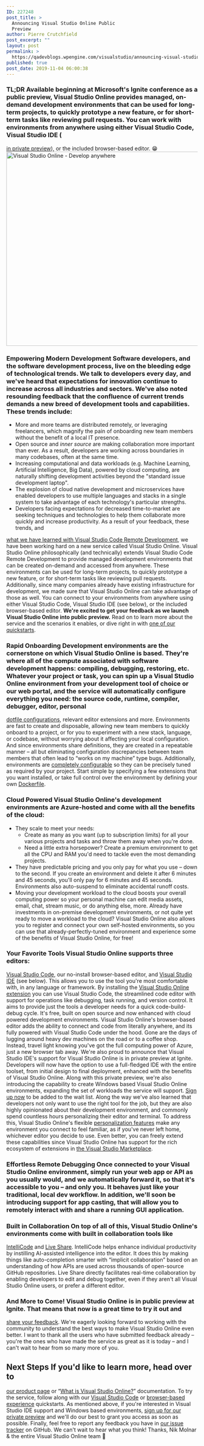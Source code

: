```yaml
---
ID: 227248
post_title: >
  Announcing Visual Studio Online Public
  Preview
author: Pierre Crutchfield
post_excerpt: ""
layout: post
permalink: >
  https://qadevblogs.wpengine.com/visualstudio/announcing-visual-studio-online-public-preview/
published: true
post_date: 2019-11-04 06:00:38
---
```

### TL;DR Available beginning at Microsoft's Ignite conference as a public preview, Visual Studio Online provides managed, on-demand development environments that can be used for long-term projects, to quickly prototype a new feature, or for short-term tasks like reviewing pull requests. You can work with environments from anywhere using either Visual Studio Code, Visual Studio IDE (

<a href="https://aka.ms/vsfutures-signup" target="_blank" rel="noopener noreferrer">in private preview</a>), or the included browser-based editor. 😁 <img class="alignnone size-full wp-image-227251" src="https://devblogs.microsoft.com/visualstudio/wp-content/uploads/sites/4/2019/11/vso-anywhere.png" alt="Visual Studio Online - Develop anywhere" width="865" height="512" /> 
### Empowering Modern Development Software developers, and the software development process, live on the bleeding edge of technological trends. We talk to developers every day, and we've heard that expectations for innovation continue to increase across all industries and sectors. We've also noted resounding feedback that the confluence of current trends demands a new breed of development tools and capabilities. These trends include: 

*   More and more teams are distributed remotely, or leveraging freelancers, which magnify the pain of onboarding new team members without the benefit of a local IT presence.
*   Open source and *inner source* are making collaboration more important than ever. As a result, developers are working across boundaries in many codebases, often at the same time.
*   Increasing computational and data workloads (e.g. Machine Learning, Artificial Intelligence, Big Data), powered by cloud computing, are naturally shifting development activities beyond the "standard issue development laptop".
*   The explosion of cloud native development and microservices have enabled developers to use multiple languages and stacks in a single system to take advantage of each technology's particular strengths.
*   Developers facing expectations for decreased time-to-market are seeking techniques and technologies to help them collaborate more quickly and increase productivity. As a result of your feedback, these trends, and 

<a href="https://code.visualstudio.com/blogs/2019/05/02/remote-development" target="_blank" rel="noopener noreferrer">what we have learned with Visual Studio Code Remote Development</a>, we have been working hard on a new service called Visual Studio Online. Visual Studio Online philosophically (and technically) extends Visual Studio Code Remote Development to provide managed development environments that can be created on-demand and accessed from anywhere. These environments can be used for long-term projects, to quickly prototype a new feature, or for short-term tasks like reviewing pull requests. Additionally, since many companies already have existing infrastructure for development, we made sure that Visual Studio Online can take advantage of those as well. You can connect to your environments from anywhere using either Visual Studio Code, Visual Studio IDE (see below), or the included browser-based editor. **We're excited to get your feedback as we launch Visual Studio Online into public preview.** Read on to learn more about the service and the scenarios it enables, or dive right in with <a href="https://aka.ms/vso-docs/quickstart/browser" target="_blank" rel="noopener noreferrer">one of our quickstarts</a>. 
### Rapid Onboarding Development environments are the cornerstone on which Visual Studio Online is based. They're where all of the compute associated with software development happens: compiling, debugging, restoring, etc. Whatever your project or task, you can spin up a Visual Studio Online environment from your development tool of choice or our web portal, and the service will automatically configure everything you need: the source code, runtime, compiler, debugger, editor, personal 

<a href="https://hackernoon.com/learn-how-to-manage-dotfiles-b8b62c6c5491" target="_blank" rel="noopener noreferrer">dotfile configurations</a>, relevant editor extensions and more. Environments are fast to create and disposable, allowing new team members to quickly onboard to a project, or for you to experiment with a new stack, language, or codebase, without worrying about it affecting your local configuration. And since environments share definitions, they are created in a repeatable manner – all but eliminating configuration discrepancies between team members that often lead to “works on my machine” type bugs. Additionally, environments are <a href="https://aka.ms/vso-docs/reference/configuring" target="_blank" rel="noopener noreferrer">completely configurable</a> so they can be precisely tuned as required by your project. Start simple by specifying a few extensions that you want installed, or take full control over the environment by defining your own <a href="https://docs.docker.com/engine/reference/builder/" target="_blank" rel="noopener noreferrer">Dockerfile</a>. 
### Cloud Powered Visual Studio Online's development environments are Azure-hosted and come with all the benefits of the cloud: 

*   They scale to meet your needs: 
    *   Create as many as you want (up to subscription limits) for all your various projects and tasks and throw them away when you're done.
    *   Need a little extra horsepower? Create a premium environment to get all the CPU and RAM you'd need to tackle even the most demanding projects.
*   They have predictable pricing and you only pay for what you use – down to the second. If you create an environment and delete it after 6 minutes and 45 seconds, you'll only pay for 6 minutes and 45 seconds. Environments also auto-suspend to eliminate accidental runoff costs.
*   Moving your development workload to the cloud boosts your overall computing power so your personal machine can edit media assets, email, chat, stream music, or do anything else, more. Already have investments in on-premise development environments, or not quite yet ready to move a workload to the cloud? Visual Studio Online also allows you to register and connect your own self-hosted environments, so you can use that already-perfectly-tuned environment and experience some of the benefits of Visual Studio Online, for free! 

### Your Favorite Tools Visual Studio Online supports three editors: 

<a href="https://code.visualstudio.com/" target="_blank" rel="noopener noreferrer">Visual Studio Code</a>, our no-install browser-based editor, and <a href="https://visualstudio.microsoft.com/vs/" target="_blank" rel="noopener noreferrer">Visual Studio IDE</a> (see below). This allows you to use the tool you're most comfortable with, in any language or framework. By installing the <a href="https://aka.ms/vso-marketplace" target="_blank" rel="noopener noreferrer">Visual Studio Online extension</a> you can use Visual Studio Code, the streamlined code editor with support for operations like debugging, task running, and version control. It aims to provide just the tools a developer needs for a quick code-build-debug cycle. It's free, built on open source and now enhanced with cloud powered development environments. Visual Studio Online's browser-based editor adds the ability to connect and code from literally anywhere, and its fully powered with Visual Studio Code under the hood. Gone are the days of lugging around heavy dev machines on the road or to a coffee shop. Instead, travel light knowing you've got the full computing power of Azure, just a new browser tab away. We're also proud to announce that Visual Studio IDE's support for Visual Studio Online is in private preview at Ignite. Developers will now have the option to use a full-fledged IDE with the entire toolset, from initial design to final deployment, enhanced with the benefits of Visual Studio Online. Along with this private preview, we're also introducing the capability to create Windows based Visual Studio Online environments, expanding the set of workloads the service will support. <a href="https://aka.ms/vsfutures-signup" target="_blank" rel="noopener noreferrer">Sign up now</a> to be added to the wait list. Along the way we've also learned that developers not only want to use the right tool for the job, but they are also highly opinionated about their development environment, and commonly spend countless hours personalizing their editor and terminal. To address this, Visual Studio Online's flexible <a href="https://aka.ms/vso-docs/reference/personalizing" target="_blank" rel="noopener noreferrer">personalization features</a> make any environment you connect to feel familiar, as if you've never left home, whichever editor you decide to use. Even better, you can freely extend these capabilities since Visual Studio Online has support for the rich ecosystem of extensions in <a href="https://marketplace.visualstudio.com/" target="_blank" rel="noopener noreferrer">the Visual Studio Marketplace</a>. 
### Effortless Remote Debugging Once connected to your Visual Studio Online environment, simply run your web app or API as you usually would, and we automatically forward it, so that it's accessible to you – and only you. It behaves just like your traditional, local dev workflow. In addition, we'll soon be introducing support for app casting, that will allow you to remotely interact with and share a running GUI application. 

### Built in Collaboration On top of all of this, Visual Studio Online's environments come with built in collaboration tools like 

<a href="https://aka.ms/ic" target="_blank" rel="noopener noreferrer">IntelliCode</a> and <a href="https://aka.ms/vsls" target="_blank" rel="noopener noreferrer">Live Share</a>. IntelliCode helps enhance individual productivity by instilling AI-assisted intelligence into the editor. It does this by making things like auto-completion smarter with “implicit collaboration” based on an understanding of how APIs are used across thousands of open-source GitHub repositories. Live Share directly facilitates real-time collaboration by enabling developers to edit and debug together, even if they aren't all Visual Studio Online users, or prefer a different editor. 
### And More to Come! Visual Studio Online is in public preview at Ignite. That means that now is a great time to try it out and 

<a href="https://aka.ms/vso-issues" target="_blank" rel="noopener noreferrer">share your feedback</a>. We're eagerly looking forward to working with the community to understand the best ways to make Visual Studio Online even better. I want to thank all the users who have submitted feedback already – you're the ones who have made the service as great as it is today – and I can't wait to hear from so many more of you. 
## Next Steps If you'd like to learn more, head over to 

<a href="https://aka.ms/vso-landing" target="_blank" rel="noopener noreferrer">our product page</a> or “<a href="https://aka.ms/vso-docs/overview" target="_blank" rel="noopener noreferrer">What is Visual Studio Online?</a>” documentation. To try the service, follow along with our <a href="https://aka.ms/vso-docs/quickstart/vscode" target="_blank" rel="noopener noreferrer">Visual Studio Code</a> or <a href="https://aka.ms/vso-docs/quickstart/browser" target="_blank" rel="noopener noreferrer">browser-based experience</a> quickstarts. As mentioned above, if you're interested in Visual Studio IDE support and Windows based environments, <a href="https://aka.ms/vsfutures-signup" target="_blank" rel="noopener noreferrer">sign up for our private preview</a> and we'll do our best to grant you access as soon as possible. Finally, feel free to report any feedback you have in <a href="https://aka.ms/vso-issues" target="_blank" rel="noopener noreferrer">our issue tracker</a> on GitHub. We can't wait to hear what you think! Thanks, Nik Molnar & the entire Visual Studio Online team 👋